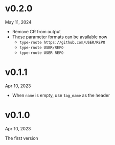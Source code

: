 v0.2.0
======
May 11, 2024

- Remove CR from output
- These parameter formats can be available now
    - `type-rnote https://github.com/USER/REPO`
    - `type-rnote USER/REPO`
    - `type-rnote USER REPO`

v0.1.1
=======
Apr 10, 2023

- When `name` is empty, use `tag_name` as the header


v0.1.0
=======
Apr 10, 2023

The first version

